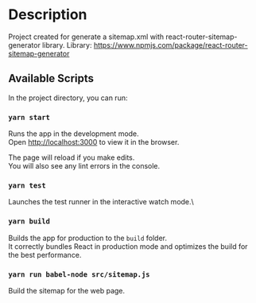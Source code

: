 # Description

Project created for generate a sitemap.xml with react-router-sitemap-generator library.
Library: https://www.npmjs.com/package/react-router-sitemap-generator

## Available Scripts

In the project directory, you can run:

### `yarn start`

Runs the app in the development mode.\
Open [http://localhost:3000](http://localhost:3000) to view it in the browser.

The page will reload if you make edits.\
You will also see any lint errors in the console.

### `yarn test`

Launches the test runner in the interactive watch mode.\

### `yarn build`

Builds the app for production to the `build` folder.\
It correctly bundles React in production mode and optimizes the build for the best performance.

### `yarn run babel-node src/sitemap.js`

Build the sitemap for the web page.
